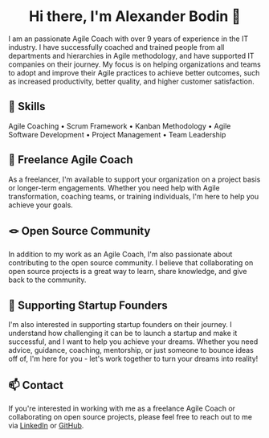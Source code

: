 <h1 align="center">Hi there, I'm Alexander Bodin 👋</h1>
<!--
<p align="center">
<a href="https://www.linkedin.com/in/bodinalexander">
  <img src="https://img.shields.io/badge/linkedin-323330?style=for-the-badge&labelColor=black&color=black&logo=linkedin&logoColor=white" />
</a>&nbsp;&nbsp;
<a href="https://www.buymeacoffee.com/alexanderbodin">
  <img src="https://img.shields.io/badge/-buy_me_a%C2%A0coffee-gray?style=for-the-badge&labelColor=black&color=black&logo=buy-me-a-coffee&logoColor=white" />
</a>&nbsp;&nbsp;
  </p>
<a href="https://www.buymeacoffee.com/alexanderbodin">
  <img src="https://img.shields.io/badge/YouTube-FF0000?style=for-the-badge&labelColor=black&color=black&logo=youtube&logoColor=white" />
</a>&nbsp;&nbsp;
<a href="https://www.instagram.com/alexanderbodin.dev">
  <img src="https://img.shields.io/badge/instagram-E4405F?style=for-the-badge&labelColor=black&color=black&logo=instagram&logoColor=white" />
</a>&nbsp;&nbsp;
<a href="https://www.twitter.com/alexanderbodin">
  <img src="https://img.shields.io/badge/twitter-323330?style=for-the-badge&labelColor=black&color=black&logo=twitter&logoColor=white" />
</a>&nbsp;&nbsp;
<a href="https://www.keybase.io/alexanderbodin">
  <img src="https://img.shields.io/badge/keybase-323330?style=for-the-badge&labelColor=black&color=black&logo=keybase&logoColor=white" />
</a>&nbsp;&nbsp;-->

I am an passionate Agile Coach with over 9 years of experience in the IT industry. I have successfully coached and trained people from all departments and hierarchies in Agile methodology, and have supported IT companies on their journey. 
My focus is on helping organizations and teams to adopt and improve their Agile practices to achieve better outcomes, such as increased productivity, better quality, and higher customer satisfaction.


## 🔨 Skills

Agile Coaching • Scrum Framework • Kanban Methodology • Agile Software Development • Project Management • Team Leadership

## 💼 Freelance Agile Coach
As a freelancer, I'm available to support your organization on a project basis or longer-term engagements. Whether you need help with Agile transformation, coaching teams, or training individuals, I'm here to help you achieve your goals.

## 🪢 Open Source Community
In addition to my work as an Agile Coach, I'm also passionate about contributing to the open source community. I believe that collaborating on open source projects is a great way to learn, share knowledge, and give back to the community.

## 🚀 Supporting Startup Founders
I'm also interested in supporting startup founders on their journey. I understand how challenging it can be to launch a startup and make it successful, and I want to help you achieve your dreams. Whether you need advice, guidance, coaching, mentorship, or just someone to bounce ideas off of, I'm here for you - let's work together to turn your dreams into reality!

## 📫 Contact
If you're interested in working with me as a freelance Agile Coach or collaborating on open source projects, please feel free to reach out to me via [LinkedIn](https://www.linkedin.com/in/bodinalexander) or [GitHub](https://github.com/AlexanderBodin).

<!--
**AlexanderBodin/alexanderbodin** is a ✨ _special_ ✨ repository because its `README.md` (this file) appears on your GitHub profile.

Here are some ideas to get you started:

- 🔭 I’m currently working on ...
- 🌱 I’m currently learning ...
- 👯 I’m looking to collaborate on ...
- 🤔 I’m looking for help with ...
- 💬 Ask me about ...
- 📫 How to reach me: ...
- 😄 Pronouns: ...
- ⚡ Fun fact: ...
-->

